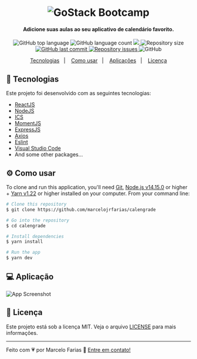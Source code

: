 <h1 align="center">
    <img alt="GoStack Bootcamp" src="https://res.cloudinary.com/marcelojrfarias/image/upload/v1604357210/logo_dbcyvu.svg" />
    <br>
</h1>
<h4 align="center">
  Adicione suas aulas ao seu aplicativo de calendário favorito.
</h4>
<p align="center">
  <img alt="GitHub top language" src="https://img.shields.io/github/languages/top/marcelojrfarias/calengrade.svg">

  <img alt="GitHub language count" src="https://img.shields.io/github/languages/count/marcelojrfarias/calengrade.svg">

  <a href="https://www.codacy.com/gh/marcelojrfarias/Calengrade/dashboard?utm_source=github.com&amp;utm_medium=referral&amp;utm_content=marcelojrfarias/Calengrade&amp;utm_campaign=Badge_Grade">
    <img src="https://app.codacy.com/project/badge/Grade/f43b0c2f7ca6460984c5f4c2233df776"/>
  </a>

  <img alt="Repository size" src="https://img.shields.io/github/repo-size/marcelojrfarias/calengrade.svg">
  <a href="https://github.com/marcelojrfarias/calengrade/commits/master">
    <img alt="GitHub last commit" src="https://img.shields.io/github/last-commit/marcelojrfarias/calengrade.svg">
  </a>

  <a href="https://github.com/marcelojrfarias/calengrade/issues">
    <img alt="Repository issues" src="https://img.shields.io/github/issues/marcelojrfarias/calengrade.svg">
  </a>

  <img alt="GitHub" src="https://img.shields.io/github/license/marcelojrfarias/calengrade.svg">
</p>

<p align="center">
  <a href="#rocket-tecnologias">Tecnologias</a>&nbsp;&nbsp;&nbsp;|&nbsp;&nbsp;&nbsp;
  <a href="#gear-como-usar">Como usar</a>&nbsp;&nbsp;&nbsp;|&nbsp;&nbsp;&nbsp;
  <a href="#computer-aplicacao">Aplicações</a>&nbsp;&nbsp;&nbsp;|&nbsp;&nbsp;&nbsp;
  <a href="#memo-licenca">Licença</a>
</p>

## :rocket: Tecnologias

Este projeto foi desenvolvido com as seguintes tecnologias:

- [ReactJS][reactjs]
- [NodeJS][nodejs]
- [ICS][ics]
- [MomentJS][moment]
- [ExpressJS][expressjs]
- [Axios][axios]
- [Eslint][eslint]
- [Visual Studio Code][vscode]
- And some other packages...

## :gear: Como usar

To clone and run this application, you'll need [Git][git], [Node.js v14.15.0][nodejs] or higher + [Yarn v1.22][yarn] or higher installed on your computer. From your command line:

```bash
# Clone this repository
$ git clone https://github.com/marcelojrfarias/calengrade

# Go into the repository
$ cd calengrade

# Install dependencies
$ yarn install

# Run the app
$ yarn dev
```

## :computer: Aplicação

  <img align="center" alt="App Screenshot" src="https://res.cloudinary.com/marcelojrfarias/image/upload/v1604358272/calengrade_s8v6lt.png"/>

## :memo: Licença

Este projeto está sob a licença MIT. Veja o arquivo [LICENSE](https://github.com/marcelojrfarias/calengrade/blob/master/LICENSE) para mais informações.

---

Feito com 💗 por Marcelo Farias 👋 [Entre em contato!](https://www.linkedin.com/in/marcelojrfarias/)

[nodejs]: https://nodejs.org/
[typescript]: https://www.typescriptlang.org/
[gostack]: https://rocketseat.com.br/bootcamp
[express]: https://expressjs.com/
[git]: https://git-scm.com
[yarn]: https://yarnpkg.com/
[vscode]: https://code.visualstudio.com/
[axios]: https://github.com/axios/axios
[reactjs]: https://reactjs.org/
[eslint]: https://eslint.org/
[prettier]: https://prettier.io/
[editor-config]: https://editorconfig.org/
[styled-components]: https://styled-components.com/
[ics]: https://www.npmjs.com/package/ics
[moment]: https://momentjs.com/
[expressjs]: https://expressjs.com/pt-br/
